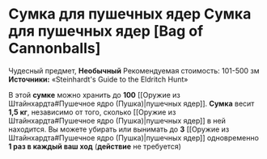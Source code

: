 # Сумка для пушечных ядер Сумка для пушечных ядер [Bag of Cannonballs]

Чудесный предмет, **Необычный**
Рекомендуемая стоимость: 101-500 зм
**Источники:** «Steinhardt's Guide to the Eldritch Hunt»

В этой **сумке** можно хранить до **100** [[Оружие из Штайнхардта#Пушечное ядро (Пушка)|пушечных ядер]]. **Сумка** весит **1,5 кг**, независимо от того, сколько [[Оружие из Штайнхардта#Пушечное ядро (Пушка)|пушечных ядер]] в ней находится. Вы можете убирать или вынимать до **3** [[Оружие из Штайнхардта#Пушечное ядро (Пушка)|пушечных ядер]] одновременно **1 раз в каждый ваш ход** (**действие** не требуется)
